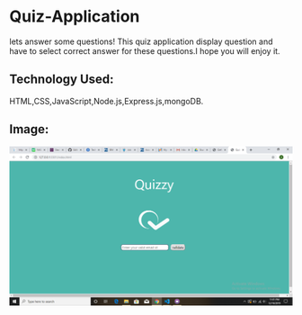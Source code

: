 

# Quiz-Application
 lets answer some questions! This quiz application display question and have to select correct answer for these questions.I hope you will enjoy it.
## Technology Used:
HTML,CSS,JavaScript,Node.js,Express.js,mongoDB.
## Image:
![alt text](images/quiz_homepage.png)
